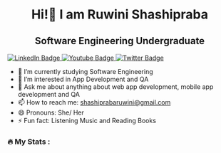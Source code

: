 <div id="header" align="center">
  <h1>
    Hi!👋 I am Ruwini Shashipraba</h1>
  </div>

<div align="center">
  <h2>
    Software Engineering Undergraduate </h2>
</div>

<div id="badges">
  <a href="https://www.linkedin.com/in/ruwini-shashipraba-somasiri-9600291b2/">
    <img src="https://img.shields.io/badge/LinkedIn-blue?style=for-the-badge&logo=linkedin&logoColor=white" alt="LinkedIn Badge"/>
  </a>
  <a href="your-youtube-URL">
    <img src="https://img.shields.io/badge/YouTube-red?style=for-the-badge&logo=youtube&logoColor=white" alt="Youtube Badge"/>
  </a>
  <a href="your-twitter-URL">
    <img src="https://img.shields.io/badge/Twitter-blue?style=for-the-badge&logo=twitter&logoColor=white" alt="Twitter Badge"/>
  </a>
</div>

- 🔭 I’m currently studying Software Engineering
- 🌱 I’m interested in App Development and QA 
- 💬 Ask me about anything about web app development, mobile app development and QA
- 📫 How to reach me: shashiprabaruwini@gmail.com
- 😄 Pronouns: She/ Her
- ⚡ Fun fact: Listening Music and Reading Books

### :fire: My Stats :
